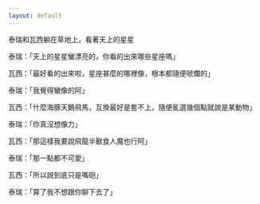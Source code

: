 ```yaml
---
layout: default
---
```


泰瑞和瓦西躺在草地上，看著天上的星星

泰瑞：「天上的星星蠻漂亮的，你看的出來哪些星座嗎」

瓦西：「最好看的出來啦，星座甚麼的哪裡像，根本都隨便唬爛的」

泰瑞：「我覺得蠻像的阿」

瓦西：「什麼海豚天鵝飛馬，互換最好是套不上，隨便亂選幾個點就說是某動物」

泰瑞：「你真沒想像力」

瓦西：「那這樣我要說飛龍半獸食人魔也行阿」

泰瑞：「那一點都不可愛」

瓦西：「所以說到底只是嘴砲」

泰瑞：「算了我不想跟你聊下去了」
